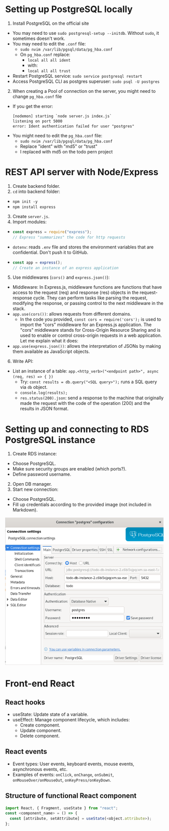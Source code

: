 
# Setting up PostgreSQL locally

1. Install PostgreSQL on the official site
  - You may need to use `sudo postgresql-setup --initdb`. Without `sudo`, it sometimes doesn't work.
  - You may need to edit the `.conf` file:
    - `sudo nvim /var/lib/pgsql/data/pg_hba.conf`
    - On `pg_hba.conf` replace:
      - `local all all ident`
      - with:
      - `local all all trust`
  - Restart PostgreSQL service: `sudo service postgresql restart`
  - Access PostgreSQL CLI as postgres superuser: `sudo psql -U postgres`
2. When creating a Pool of connection on the server, you might need to change `pg_hba.conf` file
  - If you get the error:
    ```
    [nodemon] starting `node server.js index.js`
    listening on port 5000
    error: Ident authentication failed for user "postgres"
    ```
  - You might need to edit the `pg_hba.conf` file:
    - `sudo nvim /var/lib/pgsql/data/pg_hba.conf`
    - Replace "ident" with "md5" or "trust"
    - I replaced with md5 on the todo pern project

# REST API server with Node/Express

1. Create backend folder.
2. `cd` into backend folder:
  - `npm init -y`
  - `npm install express`
3. Create `server.js`.
4. Import modules:
  - ```javascript
    const express = require("express");
    // Express "summarizes" the code for http requests
    ```
  - `dotenv`: reads `.env` file and stores the environment variables that are confidential. Don't push it to GitHub.
  - ```javascript
    const app = express();
    // Create an instance of an express application
    ```
5. Use middlewares (`cors()` and `express.json()`):
  - Middleware: In Express.js, middleware functions are functions that have access to the request (req) and response (res) objects in the request-response cycle. They can perform tasks like parsing the request, modifying the response, or passing control to the next middleware in the stack.
  - `app.use(cors())`: allows requests from different domains.
    - In the code you provided, `const cors = require('cors');` is used to import the "cors" middleware for an Express.js application. The "cors" middleware stands for Cross-Origin Resource Sharing and is used to enable or control cross-origin requests in a web application. Let me explain what it does:
  - `app.use(express.json())`: allows the interpretation of JSONs by making them available as JavaScript objects.
6. Write API:
  - List an instance of a table: `app.<http_verb>("<endpoint path>", async (req, res) => { })`
    - Try: `const results = db.query("<SQL query>");` runs a SQL query via `db` object.
    - `console.log(results);`
    - `res.status(200).json`: send a response to the machine that originally made the request with the code of the operation (200) and the results in JSON format.

# Setting up and connecting to RDS PostgreSQL instance

1. Create RDS instance:
  - Choose PostgreSQL.
  - Make sure security groups are enabled (which ports?).
  - Define password username.
2. Open DB manager.
3. Start new connection:
  - Choose PostgreSQL.
  - Fill up credentials according to the provided image (not included in Markdown).

![PostgreSQL configuration](./images/postgres_config.png)

# Front-end React

## React hooks

- useState: Update state of a variable.
- useEffect: Manage component lifecycle, which includes:
  - Create component.
  - Update component.
  - Delete component.

## React events

- Event types: User events, keyboard events, mouse events, asynchronous events, etc.
- Examples of events: `onClick`, `onChange`, `onSubmit`, `onMouseOver/onMouseOut`, `onKeyPress/onKeyDown`.

## Structure of functional React component

```javascript
import React, { Fragment, useState } from "react";
const <component_name> = () => {
  const [attribute, setAttribute] = useState(<object.attribute>);
};
